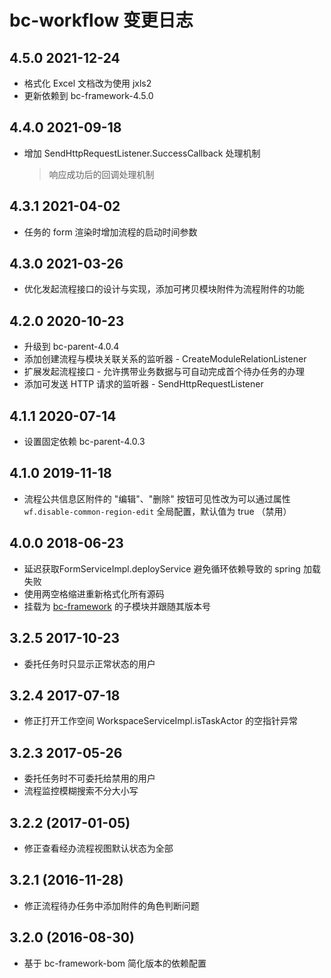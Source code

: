 ﻿# bc-workflow 变更日志

## 4.5.0 2021-12-24

- 格式化 Excel 文档改为使用 jxls2
- 更新依赖到 bc-framework-4.5.0

## 4.4.0 2021-09-18

- 增加 SendHttpRequestListener.SuccessCallback 处理机制
    > 响应成功后的回调处理机制

## 4.3.1 2021-04-02

- 任务的 form 渲染时增加流程的启动时间参数

## 4.3.0 2021-03-26

- 优化发起流程接口的设计与实现，添加可拷贝模块附件为流程附件的功能

## 4.2.0 2020-10-23

- 升级到 bc-parent-4.0.4
- 添加创建流程与模块关联关系的监听器 - CreateModuleRelationListener
- 扩展发起流程接口 - 允许携带业务数据与可自动完成首个待办任务的办理
- 添加可发送 HTTP 请求的监听器 - SendHttpRequestListener

## 4.1.1 2020-07-14

- 设置固定依赖 bc-parent-4.0.3

## 4.1.0 2019-11-18

- 流程公共信息区附件的 "编辑"、"删除" 按钮可见性改为可以通过属性 `wf.disable-common-region-edit` 全局配置，默认值为 true （禁用）

## 4.0.0 2018-06-23

- 延迟获取FormServiceImpl.deployService 避免循环依赖导致的 spring 加载失败
- 使用两空格缩进重新格式化所有源码
- 挂载为 [bc-framework] 的子模块并跟随其版本号

## 3.2.5 2017-10-23

- 委托任务时只显示正常状态的用户

## 3.2.4 2017-07-18

- 修正打开工作空间 WorkspaceServiceImpl.isTaskActor 的空指针异常

## 3.2.3 2017-05-26

- 委托任务时不可委托给禁用的用户
- 流程监控模糊搜索不分大小写

## 3.2.2 (2017-01-05)

- 修正查看经办流程视图默认状态为全部

## 3.2.1 (2016-11-28)

- 修正流程待办任务中添加附件的角色判断问题

## 3.2.0 (2016-08-30)

- 基于 bc-framework-bom 简化版本的依赖配置


[bc-framework]: https://github.com/bcsoft/bc-framework